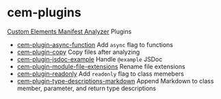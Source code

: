 # cem-plugins

[Custom Elements Manifest Analyzer](https://github.com/open-wc/custom-elements-manifest/) Plugins

- [cem-plugin-async-function](./plugins/cem-plugin-async-function) Add `async` flag to functions
- [cem-plugin-copy](./plugins/cem-plugin-copy) Copy files after analyzing
- [cem-plugin-jsdoc-example](./plugins/cem-plugin-jsdoc-example) Handle `@example` JSDoc
- [cem-plugin-module-file-extensions](./plugins/cem-plugin-module-file-extensions) Rename file extensions
- [cem-plugin-readonly](./plugins/cem-plugin-readonly) Add `readonly` flag to class memebers
- [cem-plugin-type-descriptions-markdown](./plugins/cem-plugin-type-descriptions-markdown) Append Markdown to class member, parameter, and return type descriptions
